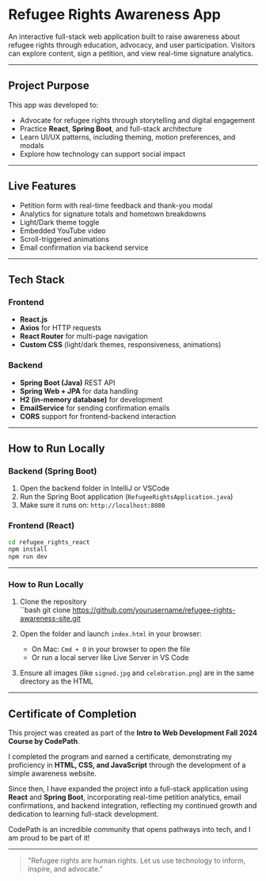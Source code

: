 # Refugee Rights Awareness App

An interactive full-stack web application built to raise awareness about refugee rights through education, advocacy, and user participation. 
Visitors can explore content, sign a petition, and view real-time signature analytics.

---

## Project Purpose

This app was developed to:

- Advocate for refugee rights through storytelling and digital engagement
- Practice **React**, **Spring Boot**, and full-stack architecture
- Learn UI/UX patterns, including theming, motion preferences, and modals
- Explore how technology can support social impact

---

## Live Features

- Petition form with real-time feedback and thank-you modal
- Analytics for signature totals and hometown breakdowns
- Light/Dark theme toggle
- Embedded YouTube video
- Scroll-triggered animations
- Email confirmation via backend service

---

## Tech Stack

### Frontend
- **React.js**
- **Axios** for HTTP requests
- **React Router** for multi-page navigation
- **Custom CSS** (light/dark themes, responsiveness, animations)

### Backend
- **Spring Boot (Java)** REST API
- **Spring Web + JPA** for data handling
- **H2 (in-memory database)** for development
- **EmailService** for sending confirmation emails
- **CORS** support for frontend-backend interaction

---

## How to Run Locally

### Backend (Spring Boot)
1. Open the backend folder in IntelliJ or VSCode
2. Run the Spring Boot application (`RefugeeRightsApplication.java`)
3. Make sure it runs on: `http://localhost:8080`

### Frontend (React)
```bash
cd refugee_rights_react
npm install
npm run dev
```

---

### How to Run Locally

1. Clone the repository  
   ``bash
   git clone https://github.com/yourusername/refugee-rights-awareness-site.git
   

2. Open the folder and launch `index.html` in your browser:
   - On Mac: `Cmd + O` in your browser to open the file
   - Or run a local server like Live Server in VS Code

3. Ensure all images (like `signed.jpg` and `celebration.png`) are in the same directory as the HTML

---

## Certificate of Completion

This project was created as part of the **Intro to Web Development Fall 2024 Course by CodePath**.

I completed the program and earned a certificate, demonstrating my proficiency in **HTML, CSS, and JavaScript** through the development of a simple awareness website.

Since then, I have expanded the project into a full-stack application using **React** and **Spring Boot**, incorporating real-time petition analytics, email confirmations, and backend integration, reflecting my continued growth and dedication to learning full-stack development.

CodePath is an incredible community that opens pathways into tech, and I am proud to be part of it!

---

> "Refugee rights are human rights. Let us use technology to inform, inspire, and advocate."

